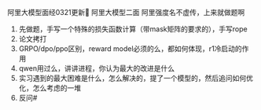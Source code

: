 阿里大模型面经0321更新📒
阿里大模型二面
阿里强度名不虚传，上来就做题啊
1. 先做题，手写一个特殊的损失函数计算（带mask矩阵的要求的），手写rope
2. 论文拷打
3. GRPO/dpo/ppo区别，reward model必须的么，都如何体现，r1冷启动的作用
4. qwen用过么，讲讲进程，你认为最大的改进是什么
5. 实习遇到的最大困难是什么，怎么解决的，提了一个模型的，然后追问如何优化，怎么考虑的一堆
6. 反问#